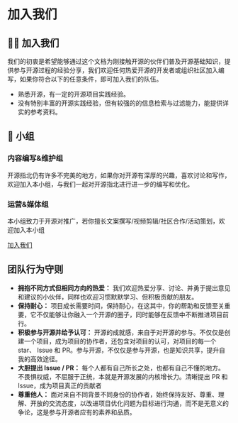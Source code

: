 # 加入我们

## 👩‍💻 加入我们
我们的初衷是希望能够通过这个文档为刚接触开源的伙伴们普及开源基础知识，提供参与开源过程的经验分享，我们欢迎任何热爱开源的开发者或组织社区加入编写，如果你符合以下的任意条件，即可加入我们的队伍。
- 熟悉开源，有一定的开源项目实践经验。
- 没有特别丰富的开源实践经验，但有较强的的信息检索与过滤能力，能提供详实的参考资料。

## 📜  小组
### 内容编写&维护组
开源指北仍有许多不完美的地方，如果你对开源有深厚的兴趣，喜欢讨论和写作，欢迎加入本小组，与我们一起对开源指北进行进一步的编写和优化。

### 运营&媒体组
本小组致力于开源对推广，若你擅长文案撰写/视频剪辑/社区合作/活动策划，欢迎加入本小组

[加入我们](https://jinshuju.net/f/Kdxlhs)

## 团队行为守则
- **拥抱不同方式但相同方向的热爱：** 我们欢迎热爱分享、讨论、并勇于提出意见和建议的小伙伴，同样也欢迎习惯默默学习、但积极贡献的朋友。
- **保持耐心：** 项目成长需要时间，保持耐心，在这其中，你的帮助和反馈至关重要，它不仅能够让你融入一个开源的圈子，同时能够在反馈中不断推进项目前行。
- **积极参与开源并给予认可：** 开源的成就感，来自于对开源的参与。不仅仅是创建一个项目，成为项目的协作者，还包含对项目的认可，对项目的每一个star、 Issue 和 PR。参与开源，不仅仅是参与开源，也是知识共享，提升自我的高效途径。
- **大胆提出 Issue / PR：** 每个人都有自己所长之处，也都有自己不懂的地方。不畏惧权威，不屈服于正统，本就是开源发展的内核增长力。清晰提出 PR 和 Issue，成为项目真正的贡献者
- **尊重他人：** 面对来自不同背景不同身份的协作者，始终保持友好、尊重、理解、开放的交流态度，以改进项目优化问题为目标进行沟通，而不是无意义的争论，这是参与开源者应有的素养和品质。

